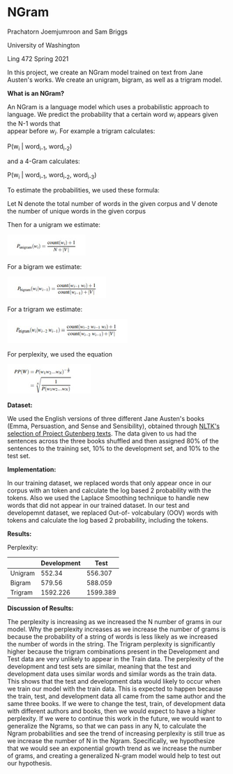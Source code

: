 # NGram

Prachatorn Joemjumroon and Sam Briggs

University of Washington

Ling 472 Spring 2021

In this project, we create an NGram model trained on text from Jane Austen's works. 
We create an unigram, bigram, as well as a trigram model.

**What is an NGram?**

An NGram is a language model which uses a probabilistic approach to language.
We predict the probability that a certain word *w<sub>i* appears given the N-1 words that  
appear before *w<sub>i*.
For example a trigram calculates:

P(w<sub>i</sub> | word<sub>i-1</sub>, word<sub>i-2</sub>)

and a 4-Gram calculates:

P(w<sub>i</sub> | word<sub>i-1</sub>, word<sub>i-2</sub>, word<sub>i-3</sub>)


To estimate the probabilities, we used these formula:

Let N denote the total number of words in the given corpus and V denote the number of unique words in the given corpus

Then for a unigram we estimate:

![unigram equation](unigram_equation.jpg?raw=true "Unigram Equation")

For a bigram we estimate:

![bigram_equation](bigram_equation.jpg?raw=true "Bigram Equation")

For a trigram we estimate:

![trigram_equation](trigram_equation.jpg?raw=true "Trigram Equation")

For perplexity, we used the equation

![perplexity_equation](perplexity_equation.jpg?raw=true "Perplexity Equation")


**Dataset:**

We used the English versions of three different Jane Austen's books (Emma, Persuastion, and Sense and Sensibility), obtained through [NLTK's selection of Project Gutenberg texts](http://www.nltk.org/book/ch02.html). The data given to us had the sentences across the three books shuffled and then assigned 80% of the sentences to the training set, 10% to the development set, and 10% to the test set.

**Implementation:**

In our training dataset, we replaced words that only appear once in our corpus with an <UNK> token and calculate the log based 2 probability with the <UNK> tokens. Also we used the Laplace Smoothing technique to handle new words that did not appear in our trained dataset. In our test and developemnt dataset, we replaced Out-of- volcabulary (OOV) words with <UNK> tokens and calculate the log based 2 probability, including the <UNK> tokens.

**Results:**

Perplexity:

|         | Development | Test  |
|---------|-------------|-------|
| Unigram | 552.34      | 556.307 |
| Bigram  | 579.56      | 588.059 |
| Trigram | 1592.226      | 1599.389 |

**Discussion of Results:**

The perplexity is increasing as we increased the N number of grams in our model. Why the perplexity increases as we increase the number of grams is because the probability of a string of words is less likely as we increased the number of words in the string. The Trigram perplexity is significantly higher because the trigram combinations present in the Development and Test data are very unlikely to appear in the Train data. The perplexity of the development and test sets are similar, meaning that the test and development data uses similar words and similar words as the train data. This shows that the test and development data would likely to occur when we train our model with the train data. This is expected to happen because the train, test, and development data all came from the same author and the same three books. If we were to change the test, train, of development data with different authors and books, then we would expect to have a higher perplexity. If we were to continue this work in the future, we would want to generalize the Ngrams, so that we can pass in any N, to calculate the Ngram probabilities and see the trend of increasing perplexity is still true as we increase the number of N in the Ngram. Specifically, we hypothesize that we would see an exponential growth trend as we increase the number of grams, and creating a generalized N-gram model would help to test out our hypothesis.


